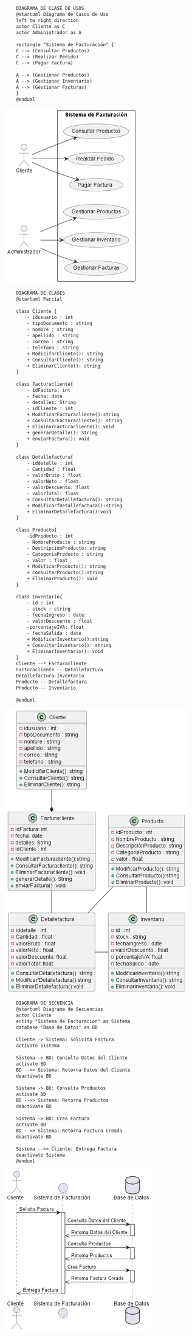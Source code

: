         DIAGRAMA DE CLASE DE USOS
        @startuml Diagrama de Casos de Uso
        left to right direction
        actor Cliente as C
        actor Administrador as A

        rectangle "Sistema de Facturación" {
        C --> (Consultar Productos)
        C --> (Realizar Pedido)
        C --> (Pagar Factura)
        
        A --> (Gestionar Productos)
        A --> (Gestionar Inventario)
        A --> (Gestionar Facturas)
        }
        @enduml

![Diagrama de clase de usos](Diagrama_clases_de_uso/Diagrama%20de%20Casos%20de%20Uso.png)


        DIAGRAMA DE CLASES
        @startuml Parcial 

        class Cliente {
            - idusuario : int
            - tipoDocumento : string
            - nombre : string 
            - apellido : string
            - correo : string 
            - telefono : string
            + ModicifarCliente(): string
            + ConsultarCliente(): string
            + EliminarCliente(): string
        }

        class Facturacliente{
            - idFactura: int
            - fecha: date
            - detalles: String
            - idCliente : int
            + ModificarFacturacliente():string
            + ConsultarFacturacliente(): string
            + EliminarFacturacliente(): void
            + generarDetalle(): String
            + enviarFactura(): void
        }

        class Detallefactura{
            - iddetalle : int 
            - Cantidad : float 
            - valorBruto : float
            - valorNeto : float
            - valorDescuento: float
            - valorTotal: float
            + ConsultarDetallefactura(): string
            + ModificarfDetallefactura():string
            + EliminarDetallefactura():void
        }

        class Producto{
            -idProducto : int
            - NombreProducto : string
            - DescripciónProducto: string
            - CategoriaProducto : string
            - valor : float
            + ModificarProducto(): string
            + ConsultarProducto():string
            + EliminarProducto(): void
        }

        class Inventario{
            - id : int
            - stock : string
            - fechaIngreso : date
            - valorDescuento : float
            -porcentajeIVA: float
            - fechaSalida : date
            + ModificarInventario():string
            + ConsultarInventario(): string
            + EliminarInventario(): void
        }
        Cliente --* Facturacliente
        Facturacliente -- Detallefactura
        Detallefactura-Inventario
        Producto -- Detallefactura
        Producto -- Inventario

        @enduml

![Diagrama de clasess](Diagrama_de_clases/Parcial.png)
        

        DIAGRAMA DE SECUENCIA
        @startuml Diagrama de Secuencias
        actor Cliente
        entity "Sistema de Facturación" as Sistema
        database "Base de Datos" as BD

        Cliente -> Sistema: Solicita Factura
        activate Sistema

        Sistema -> BD: Consulta Datos del Cliente
        activate BD
        BD -->> Sistema: Retorna Datos del Cliente
        deactivate BD

        Sistema -> BD: Consulta Productos
        activate BD
        BD -->> Sistema: Retorna Productos
        deactivate BD

        Sistema -> BD: Crea Factura
        activate BD
        BD -->> Sistema: Retorna Factura Creada
        deactivate BD

        Sistema -->> Cliente: Entrega Factura
        deactivate Sistema
        @enduml

![Diagrama de secuencia](Diagrama_secuencia/Diagrama%20de%20Secuencias.png)